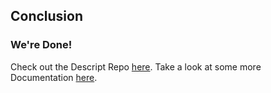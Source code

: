 ## Conclusion

### We're Done!

Check out the Descript Repo [here](https://github.com/mobify/descript).
Take a look at some more Documentation [here](http://adaptivejs.mobify.com/v2.0/docs/use-the-existing-desktop-javascript/).
